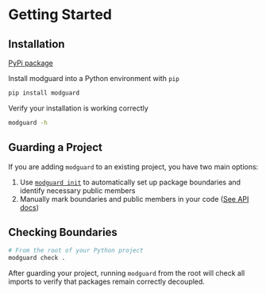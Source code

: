 # Getting Started

## Installation

[PyPi package](https://pypi.org/project/modguard/)


Install modguard into a Python environment with `pip`

```bash
pip install modguard
```

Verify your installation is working correctly
```bash
modguard -h
```

## Guarding a Project

If you are adding `modguard` to an existing project, you have two main options:

1. Use [`modguard init`](usage.md#modguard-init) to automatically set up package boundaries and identify necessary public members
2. Manually mark boundaries and public members in your code ([See API docs](api.md))

## Checking Boundaries

```bash
# From the root of your Python project
modguard check .
```

After guarding your project, running `modguard` from the root will check all imports to verify that packages remain correctly decoupled.

